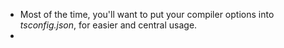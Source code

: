- Most of the time, you'll want to put your compiler options into _tsconfig.json_, for easier and central usage.
-
